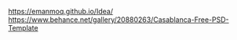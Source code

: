 https://emanmoq.github.io/Idea/
<br>
https://www.behance.net/gallery/20880263/Casablanca-Free-PSD-Template
